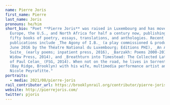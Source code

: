 ```yaml
---
name: Pierre Joris
first_name: Pierre
last_name: Joris
pronouns: he/him
short_bio: "Poet **Pierre Joris** was raised in Luxembourg and has moved between
  Europe, the U.S., and North Africa for half a century now, publishing close to
  fifty books of poetry, essays, translations, and anthologies. Recent
  publications include _The Agony of I.B._ (a play commissioned & produced in
  June 2016 by the Théatre National du Luxembourg; Editions PHI), _An American
  Suite_ (early poems; inpatient press, 2016), _Barzakh: Poems 2000-2012_ (Black
  Widow Press, 2014), and _Breathturn into Timestead: The Collected Later Poetry
  of Paul Celan_ (FSG, 2014). When not on the road, he lives in Sorrentinostan
  (Bay Ridge, Brooklyn) with his wife, multimedia performance artist and writer
  Nicole Peyrafitte."
portraits:
  - media: 2021/08/pierre-joris
rail_contributor_url: https://brooklynrail.org/contributor/pierre-joris
website: http://pierrejoris.com/
twitter: pjoris
---
```

